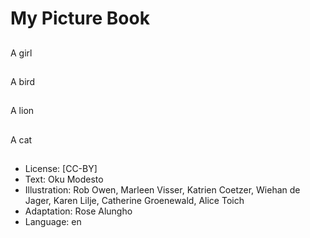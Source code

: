 # My Picture Book

##
A girl

##
A bird

##
A lion

##
A cat

##
* License: [CC-BY]
* Text: Oku Modesto
* Illustration: Rob Owen, Marleen Visser, Katrien Coetzer, Wiehan de Jager, Karen Lilje, Catherine Groenewald, Alice Toich
* Adaptation: Rose Alungho
* Language: en
